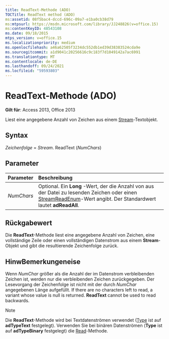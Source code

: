 ```yaml
---
title: ReadText-Methode (ADO)
TOCTitle: ReadText method (ADO)
ms:assetid: 08f5bac4-dccd-696c-09a7-e1ba0cb38d79
ms:mtpsurl: https://msdn.microsoft.com/library/JJ248826(v=office.15)
ms:contentKeyID: 48543108
ms.date: 09/18/2015
mtps_version: v=office.15
ms.localizationpriority: medium
ms.openlocfilehash: a46a62505f3234dc552db1ed39d38383524cda9e
ms.sourcegitcommit: a1d9041c20256616c9c183f7d1049142a7ac6991
ms.translationtype: MT
ms.contentlocale: de-DE
ms.lasthandoff: 09/24/2021
ms.locfileid: "59593803"
---
```

# <a name="readtext-method-ado"></a>ReadText-Methode (ADO)

**Gilt für**: Access 2013, Office 2013

Liest eine angegebene Anzahl von Zeichen aus einem [Stream](stream-object-ado.md)-Textobjekt.

## <a name="syntax"></a>Syntax

*Zeichenfolge*  =  *Stream*. ReadText (*NumChars*)

## <a name="parameters"></a>Parameter

|Parameter|Beschreibung|
|:--------|:----------|
|*NumChars* |Optional. Ein **Long** -Wert, der die Anzahl von aus der Datei zu lesenden Zeichen oder einen [StreamReadEnum](streamreadenum.md)-Wert angibt. Der Standardwert lautet **adReadAll**.|

## <a name="return-value"></a>Rückgabewert

Die **ReadText**-Methode liest eine angegebene Anzahl von Zeichen, eine vollständige Zeile oder einen vollständigen Datenstrom aus einem **Stream**-Objekt und gibt die resultierende Zeichenfolge zurück.

## <a name="remarks"></a>HinwBemerkungeneise

Wenn *NumChar* größer als die Anzahl der im Datenstrom verbleibenden Zeichen ist, werden nur die verbleibenden Zeichen zurückgegeben. Der Lesevorgang der Zeichenfolge ist nicht mit der durch *NumChar* angegebenen Länge aufgefüllt. If there are no characters left to read, a variant whose value is null is returned. **ReadText** cannot be used to read backwards.

> [!NOTE]
> Die **ReadText**-Methode wird bei Textdatenströmen verwendet ([Type](type-property-ado-stream.md) ist auf **adTypeText** festgelegt). Verwenden Sie bei binären Datenströmen (**Type** ist auf **adTypeBinary** festgelegt) die [Read](read-method-ado.md)-Methode.

